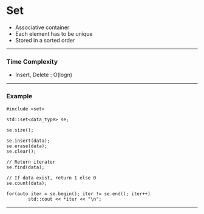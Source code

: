 # Set 

- Associative container
- Each element has to be unique
- Stored in a sorted order

-------------------------------------------

### Time Complexity

- Insert, Delete : O(logn)

-------------------------------------------

### Example

```
#include <set>

std::set<data_type> se;

se.size();

se.insert(data);
se.erase(data);
se.clear();

// Return iterator
se.find(data);

// If data exist, return 1 else 0
se.count(data);

for(auto iter = se.begin(); iter != se.end(); iter++)
		std::cout << *iter << "\n";

```

--------------------------------------------
